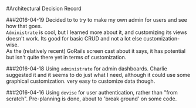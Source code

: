 #Architectural Decision Record

###2016-04-19
Decided to to try to make my own admin for users and see how that goes.  
`Administrate` is cool, but I learned more about it, and customizing its views 
doesn't work. Its good for basic CRUD and not a lot else customization-wise.  
As the (relatively recent) GoRails screen cast about it says, it has potential
but isn't quite there yet in terms of customization.

###2016-04-18
Using `administrate` for admin dashboards.  Charlie suggested it and it seems
to do just what I need, although it could use some graphical customization.
very easy to customize data though.

###2016-04-16
Using `devise` for user authentication, rather than "from scratch".  Pre-planning is done, about to 'break ground' on some code.
